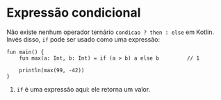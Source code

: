 # Expressão condicional

Não existe nenhum operador ternário `condicao ? then : else` em Kotlin. Invés disso, `if` pode ser usado como uma expressão:

```run-kotlin
fun main() {
    fun max(a: Int, b: Int) = if (a > b) a else b         // 1

    println(max(99, -42))
}
```

1. `if` é uma expressão aqui: ele retorna um valor.
